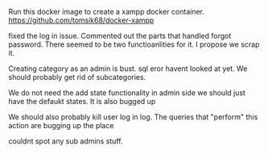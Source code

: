 Run this docker image to create a xampp docker container. https://github.com/tomsik68/docker-xampp

fixed the log in issue. Commented out the parts that handled forgot password. There seemed to be two functioanlities for it. I propose we scrap it.

Creating category as an admin is bust. sql eror havent looked at yet.
We should probably get rid of subcategories.

We do not need the add state functionality in admin side we should just have the defaukt states. It is also bugged up

We should also probably kill user log in log. The queries that "perform" this action are bugging up the place

couldnt spot any sub admins stuff.

